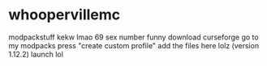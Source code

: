 # whoopervillemc
modpackstuff
kekw lmao 69 sex number funny
download curseforge
go to my modpacks
press "create custom profile"
add the files here lolz (version 1.12.2)
launch lol
